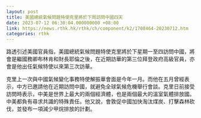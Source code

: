 ```yaml
---
layout: post
title: 美國總統氣候問題特使克里將於下周訪問中國四天
date: 2023-07-12 06:30:04.000000000 +08:00
link: https://news.rthk.hk/rthk/ch/component/k2/1708464-20230712.htm
categories: rthk
---
```


路透引述美國官員指，美國總統氣候問題特使克里將於下星期一至四訪問中國，將會是繼國務卿布林肯和財長耶倫之後，在近期訪華的第三位拜登政府高級官員，亦會是他出任氣候特使以來第三次訪華。

克里上一次與中國氣候變化事務特使解振華會面是今年一月。而他在五月曾經表示，中方已邀請他在近期訪問中國，就避免全球氣候危機舉行會談。克里日前接受訪問時表示，中美是世界上最大的兩個經濟體，也是兩個最大的溫室氣體排放國。中美都負有尋求共識的特殊責任。他又說，會敦促中國加快淘汰煤炭、打擊森林砍伐，並發布一項減少甲烷排放的計劃。
